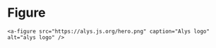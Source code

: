 # Figure

<demo-figure src="/hero.png" caption="Alys logo" alt="alys logo" />

```vue
<a-figure src="https://alys.js.org/hero.png" caption="Alys logo" alt="alys logo" />
```
